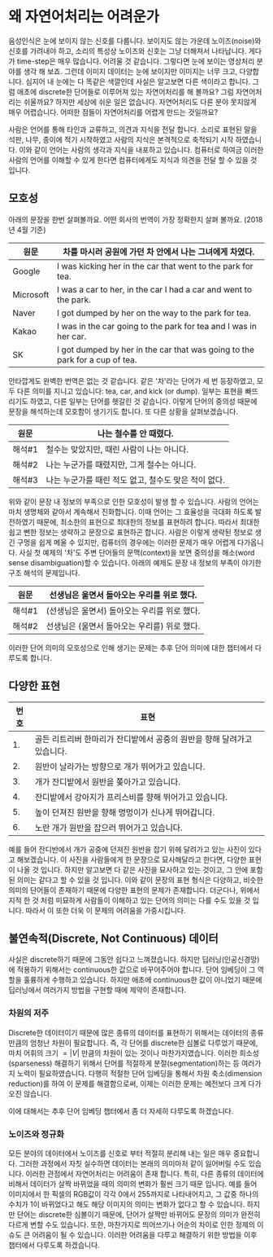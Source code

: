 # 왜 자연어처리는 어려운가

음성인식은 눈에 보이지 않는 신호를 다룹니다. 보이지도 않는 가운데 노이즈(noise)와 신호를 가려내야 하고, 소리의 특성상 노이즈와 신호는 그냥 더해져서 나타납니다. 게다가 time-step은 매우 많습니다. 어려울 것 같습니다. 그렇다면 눈에 보이는 영상처리 분야를 생각 해 보죠. 그런데 이미지 데이터는 눈에 보이지만 이미지는 너무 크고, 다양합니다. 심지어 내 눈에는 다 똑같은 색깔인데 사실은 알고보면 다른 색이라고 합니다. 그럼 애초에 discrete한 단어들로 이루어져 있는 자연어처리를 해 볼까요? 그럼 자연어처리는 쉬울까요? 하지만 세상에 쉬운 일은 없습니다. 자연어처리도 다른 분야 못지않게 매우 어렵습니다. 어떠한 점들이 자연어처리를 어렵게 만드는 것일까요?

사람은 언어를 통해 타인과 교류하고, 의견과 지식을 전달 합니다. 소리로 표현된 말을 석판, 나무, 종이에 적기 시작하였고 사람의 지식은 본격적으로 축적되기 시작 하였습니다. 이와 같이 언어는 사람의 생각과 지식을 내포하고 있습니다. 컴퓨터로 하여금 이러한 사람의 언어를 이해할 수 있게 한다면 컴퓨터에게도 지식과 의견을 전달 할 수 있을 것 입니다.

## 모호성

아래의 문장을 한번 살펴볼까요. 어떤 회사의 번역이 가장 정확한지 살펴 볼까요. (2018년 4월 기준)

|원문|차를 마시러 공원에 가던 차 안에서 나는 그녀에게 차였다.|
|-|-|
|Google|I was kicking her in the car that went to the park for tea.|
|Microsoft|I was a car to her, in the car I had a car and went to the park.|
|Naver|I got dumped by her on the way to the park for tea.|
|Kakao|I was in the car going to the park for tea and I was in her car.|
|SK|I got dumped by her in the car that was going to the park for a cup of tea.|

안타깝게도 완벽한 번역은 없는 것 같습니다. 같은 '차'라는 단어가 세 번 등장하였고, 모두 다른 의미를 지니고 있습니다: tea, car, and kick (or dump). 일부는 표현을 빠뜨리기도 하였고, 다른 일부는 단어를 헷갈린 것 같습니다. 이렇게 단어의 중의성 때문에 문장을 해석하는데 모호함이 생기기도 합니다. 또 다른 상황을 살펴보겠습니다.

|원문|나는 철수를 안 때렸다.|
|-|-|
|해석#1|철수는 맞았지만, 때린 사람이 나는 아니다.|
|해석#2|나는 누군가를 때렸지만, 그게 철수는 아니다.|
|해석#3|나는 누군가를 때린 적도 없고, 철수도 맞은 적이 없다.|

위와 같이 문장 내 정보의 부족으로 인한 모호성이 발생 할 수 있습니다. 사람의 언어는 마치 생명체와 같아서 계속해서 진화합니다. 이때 언어는 그 효율성을 극대화 하도록 발전하였기 때문에, 최소한의 표현으로 최대한의 정보를 표현하려 합니다. 따라서 최대한 쉽고 뻔한 정보는 생략하고 문장으로 표현하곤 합니다. 사람은 이렇게 생략된 정보로 생긴 구멍을 쉽게 메울 수 있지만, 컴퓨터의 경우에는 이러한 문제가 매우 어렵게 다가옵니다. 사실 첫 예제의 '차'도 주변 단어들의 문맥(context)을 보면 중의성을 해소(word sense disambiguation)할 수 있습니다. 아래의 예제도 문장 내 정보의 부족이 야기한 구조 해석의 문제입니다.

|원문|선생님은 울면서 돌아오는 우리를 위로 했다.|
|-|-|
|해석#1|(선생님은 울면서) 돌아오는 우리를 위로 했다.|
|해석#2|선생님은 (울면서 돌아오는 우리를) 위로 했다.|

이러한 단어 의미의 모호성으로 인해 생기는 문제는 추후 단어 의미에 대한 챕터에서 다루도록 합니다.

## 다양한 표현

|번호|표현|
|-|-|
|1.|골든 리트리버 한마리가 잔디밭에서 공중의 원반을 향해 달려가고 있습니다.|
|2.|원반이 날라가는 방향으로 개가 뛰어가고 있습니다.|
|3.|개가 잔디밭에서 원반을 쫒아가고 있습니다.|
|4.|잔디밭에서 강아지가 프리스비를 향해 뛰어가고 있습니다.|
|5.|높이 던져진 원반을 향해 멍멍이가 신나게 뛰어갑니다.|
|6.|노란 개가 원반을 잡으러 뛰어가고 있습니다.|

예를 들어 잔디반에서 개가 공중에 던져진 원반을 잡기 위헤 달려가고 있는 사진이 있다고 해보겠습니다. 이 사진을 사람들에게 한 문장으로 묘사해달라고 한다면, 다양한 표현이 나올 것 입니다. 하지만 알고보면 다 같은 사진을 묘사하고 있는 것이고, 그 안에 포함된 의미는 같다고 할 수 있을 것 입니다. 이와 같이 문장의 표현 형식은 다양하고, 비슷한 의미의 단어들이 존재하기 때문에 다양한 표현의 문제가 존재합니다. 더군다나, 위에서 지적 한 것 처럼 미묘하게 사람들이 이해하고 있는 단어의 의미는 다를 수도 있을 것 입니다. 따라서 이 또한 더욱 이 문제의 어려움을 가중시킵니다.

## 불연속적(Discrete, Not Continuous) 데이터

사실은 discrete하기 때문에 그동안 쉽다고 느껴졌습니다. 하지만 딥러닝(인공신경망)에 적용하기 위해서는 continuous한 값으로 바꾸어주어야 합니다. 단어 임베딩이 그 역할을 훌륭하게 수행하고 있습니다. 하지만 애초에 continuous한 값이 아니었기 때문에 딥러닝에서 여러가지 방법을 구현할 때에 제약이 존재합니다.

### 차원의 저주

Discrete한 데이터이기 때문에 많은 종류의 데이터를 표현하기 위해서는 데이터의 종류 만큼의 엄청난 차원이 필요합니다. 즉, 각 단어를 discrete한 심볼로 다루었기 때문에, 마치 어휘의 크기 $=|V|$ 만큼의 차원이 있는 것이나 마찬가지였습니다. 이러한 희소성(sparseness) 해결하기 위해서 단어를 적절하게 분절(segmentation)하는 등 여러가지 노력이 필요하였습니다. 다행히 적절한 단어 임베딩을 통해서 차원 축소(dimension reduction)를 하여 이 문제를 해결함으로써, 이제는 이러한 문제는 예전보다 크게 다가오진 않습니다.

이에 대해서는 추후 단어 임베딩 챕터에서 좀 더 자세히 다루도록 하겠습니다.

### 노이즈와 정규화

모든 분야의 데이터에서 노이즈를 신호로 부터 적절히 분리해 내는 일은 매우 중요합니다. 그러한 과정에서 자칫 실수하면 데이터는 본래의 의미마저 같이 잃어버릴 수도 있습니다. 이러한 관점에서 자연어처리는 어려움이 존재 합니다. 특히, 다른 종류의 데이터에 비해서 데이터가 살짝 바뀌었을 때의 의미의 변화가 훨씬 크기 때문 입니다. 예를 들어 이미지에서 한 픽셀의 RGB값이 각각 0에서 255까지로 나타내어지고, 그 값중 하나의 수치가 1이 바뀌었다고 해도 해당 이미지의 의미는 변화가 없다고 할 수 있습니다. 하지만 단어는 discrete한 심볼이기 때문에, 단어가 살짝만 바뀌어도 문장의 의미가 완전히 다르게 변할 수도 있습니다. 또한, 마찬가지로 띄어쓰기나 어순의 차이로 인한 정제의 이슈도 큰 어려움이 될 수 있습니다. 이러한 어려움을 다루고 해결하기 위한 방법을 이후 챕터에서 다루도록 하겠습니다.
